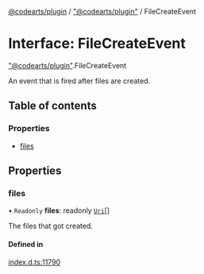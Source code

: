 [@codearts/plugin](../README.md) / ["@codearts/plugin"](../modules/_codearts_plugin_.md) / FileCreateEvent

# Interface: FileCreateEvent

["@codearts/plugin"](../modules/_codearts_plugin_.md).FileCreateEvent

An event that is fired after files are created.

## Table of contents

### Properties

- [files](codearts_plugin_.FileCreateEvent.md#files)

## Properties

### files

• `Readonly` **files**: readonly [`Uri`](../classes/codearts_plugin_.Uri.md)[]

The files that got created.

#### Defined in

[index.d.ts:11790](https://github.com/huaweicloud/cloudide-plugin-api/blob/4d28848/index.d.ts#L11790)
